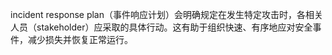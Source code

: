 incident response plan（事件响应计划）会明确规定在发生特定攻击时，各相关人员（stakeholder）应采取的具体行动。这有助于组织快速、有序地应对安全事件，减少损失并恢复正常运行。